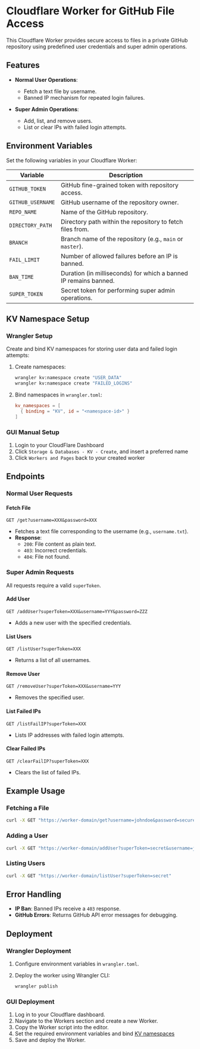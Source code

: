 # Cloudflare Worker for GitHub File Access

This Cloudflare Worker provides secure access to files in a private GitHub repository using predefined user credentials and super admin operations.

## Features

- **Normal User Operations**:
  - Fetch a text file by username.
  - Banned IP mechanism for repeated login failures.

- **Super Admin Operations**:
  - Add, list, and remove users.
  - List or clear IPs with failed login attempts.

## Environment Variables

Set the following variables in your Cloudflare Worker:

| Variable          | Description                                                                 |
|-------------------|-----------------------------------------------------------------------------|
| `GITHUB_TOKEN`    | GitHub fine-grained token with repository access.                          |
| `GITHUB_USERNAME` | GitHub username of the repository owner.                                   |
| `REPO_NAME`       | Name of the GitHub repository.                                             |
| `DIRECTORY_PATH`  | Directory path within the repository to fetch files from.                  |
| `BRANCH`          | Branch name of the repository (e.g., `main` or `master`).                  |
| `FAIL_LIMIT`      | Number of allowed failures before an IP is banned.                         |
| `BAN_TIME`        | Duration (in milliseconds) for which a banned IP remains banned.           |
| `SUPER_TOKEN`     | Secret token for performing super admin operations.                        |

## KV Namespace Setup

### Wrangler Setup

Create and bind KV namespaces for storing user data and failed login attempts:

1. Create namespaces:

   ```bash
   wrangler kv:namespace create "USER_DATA"
   wrangler kv:namespace create "FAILED_LOGINS"
   ```

2. Bind namespaces in `wrangler.toml`:

   ```toml
   kv_namespaces = [
     { binding = "KV", id = "<namespace-id>" }
   ]
   ```

### GUI Manual Setup

1. Login to your CloudFlare Dashboard
2. Click `Storage & Databases - KV - Create`, and insert a preferred name
3. Click `Workers and Pages` back to your created worker

## Endpoints

### Normal User Requests

#### Fetch File

`GET /get?username=XXX&password=XXX`

- Fetches a text file corresponding to the username (e.g., `username.txt`).
- **Response**:
  - `200`: File content as plain text.
  - `403`: Incorrect credentials.
  - `404`: File not found.

### Super Admin Requests

All requests require a valid `superToken`.

#### Add User

`GET /addUser?superToken=XXX&username=YYY&password=ZZZ`

- Adds a new user with the specified credentials.

#### List Users

`GET /listUser?superToken=XXX`

- Returns a list of all usernames.

#### Remove User

`GET /removeUser?superToken=XXX&username=YYY`

- Removes the specified user.

#### List Failed IPs

`GET /listFailIP?superToken=XXX`

- Lists IP addresses with failed login attempts.

#### Clear Failed IPs

`GET /clearFailIP?superToken=XXX`

- Clears the list of failed IPs.

## Example Usage

### Fetching a File

```bash
curl -X GET "https://worker-domain/get?username=johndoe&password=securepassword"
```

### Adding a User

```bash
curl -X GET "https://worker-domain/addUser?superToken=secret&username=johndoe&password=securepassword"
```

### Listing Users

```bash
curl -X GET "https://worker-domain/listUser?superToken=secret"
```

## Error Handling

- **IP Ban**: Banned IPs receive a `403` response.
- **GitHub Errors**: Returns GitHub API error messages for debugging.

## Deployment

### Wrangler Deployment

1. Configure environment variables in `wrangler.toml`.
2. Deploy the worker using Wrangler CLI:

   ```bash
   wrangler publish
   ```

### GUI Deployment

1. Log in to your Cloudflare dashboard.
2. Navigate to the Workers section and create a new Worker.
3. Copy the Worker script into the editor.
4. Set the required environment variables and bind [KV namespaces](##KV-Namespace-Setup)
5. Save and deploy the Worker.

